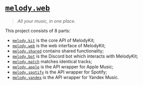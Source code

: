 # [`melody.web`][Link]

> *All your music, in one place.*

This project consists of 8 parts:

- [`melody.kit`][melody.kit] is the core API of MelodyKit;
- [`melody.web`][melody.web] is the web interface of MelodyKit;
- [`melody.shared`][melody.shared] contains shared functionality;
- [`melody.bot`][melody.bot] is the Discord bot which interacts with MelodyKit;
- [`melody.match`][melody.match] matches identical tracks;
- [`melody.apple`][melody.apple] is the API wrapper for Apple Music;
- [`melody.spotify`][melody.spotify] is the API wrapper for Spotify;
- [`melody.yandex`][melody.yandex] is the API wrapper for Yandex Music.

[Link]: https://melodykit.app/

[melody.kit]: https://github.com/MelodyKit/melody.web/tree/main/melody/kit
[melody.web]: https://github.com/MelodyKit/melody.web/tree/main/melody/web
[melody.shared]: https://github.com/MelodyKit/melody.web/tree/main/melody/shared
[melody.bot]: https://github.com/MelodyKit/melody.web/tree/main/melody/bot
[melody.match]: https://github.com/MelodyKit/melody.web/tree/main/melody/match
[melody.apple]: https://github.com/MelodyKit/melody.web/tree/main/melody/apple
[melody.spotify]: https://github.com/MelodyKit/melody.web/tree/main/melody/spotify
[melody.yandex]: https://github.com/MelodyKit/melody.web/tree/main/melody/yandex
